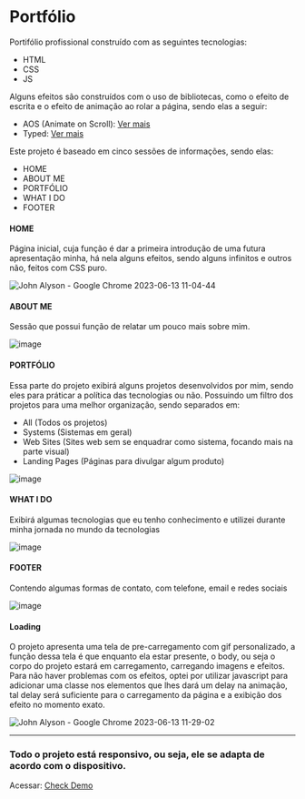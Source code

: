 # Portfólio
Portifólio profissional construído com as seguintes tecnologias:
* HTML
* CSS
* JS

Alguns efeitos são construídos com o uso de bibliotecas, como o efeito de escrita e o efeito de animação ao rolar a página, sendo elas a seguir:
- AOS (Animate on Scroll): <a href="https://github.com/michalsnik/aos">Ver mais</a>
- Typed: <a href="https://github.com/mattboldt/typed.js">Ver mais</a>

Este projeto é baseado em cinco sessões de informações, sendo elas:
* HOME
* ABOUT ME
* PORTFÓLIO
* WHAT I DO
* FOOTER

#### HOME
Página inicial, cuja função é dar a primeira introdução de uma futura apresentação minha, há nela alguns efeitos, sendo alguns infinitos e outros não, feitos com CSS puro.

![John Alyson - Google Chrome 2023-06-13 11-04-44](https://github.com/johnalysonn/portfolio/assets/104682781/1f473672-ea14-41df-9fdc-e4d4f652a0e4)

#### ABOUT ME
Sessão que possui função de relatar um pouco mais sobre mim.

![image](https://github.com/johnalysonn/portfolio/assets/104682781/6e1ee6ba-b78d-4d32-acaf-b37042122084)

#### PORTFÓLIO
Essa parte do projeto exibirá alguns projetos desenvolvidos por mim, sendo eles para práticar a política das tecnologias ou não. Possuindo um filtro dos projetos para uma melhor organização, sendo separados em:
* All (Todos os projetos)
* Systems (Sistemas em geral)
* Web Sites (Sites web sem se enquadrar como sistema, focando mais na parte visual)
* Landing Pages (Páginas para divulgar algum produto)

![image](https://github.com/johnalysonn/portfolio/assets/104682781/e4f9085f-a2f5-4554-9826-632708d7ea8a)

#### WHAT I DO
Exibirá algumas tecnologias que eu tenho conhecimento e utilizei durante minha jornada no mundo da tecnologias

![image](https://github.com/johnalysonn/portfolio/assets/104682781/959c9df3-0120-4904-bb85-07e6013cc471)


#### FOOTER
Contendo algumas formas de contato, com telefone, email e redes sociais

![image](https://github.com/johnalysonn/portfolio/assets/104682781/21dd7e0c-2570-4f95-a41a-ff16f8babf2f)

#### Loading
O projeto apresenta uma tela de pre-carregamento com gif personalizado, a função dessa tela é que enquanto ela estar presente, o body, ou seja o corpo do projeto estará em carregamento, carregando imagens e efeitos. Para não haver problemas com os efeitos, optei por utilizar  javascript para adicionar uma classe nos elementos que lhes dará um delay na animação, tal delay será suficiente para o carregamento da página e a exibição dos efeito no momento exato.

![John Alyson - Google Chrome 2023-06-13 11-29-02](https://github.com/johnalysonn/portfolio/assets/104682781/0ad0f48c-3b09-4742-88ad-882f0740dc1d)

<hr>

### Todo o projeto está responsivo, ou seja, ele se adapta de acordo com o dispositivo.

Acessar: <a href="https://johnalysonn.github.io/portfolio/">Check Demo</a>



